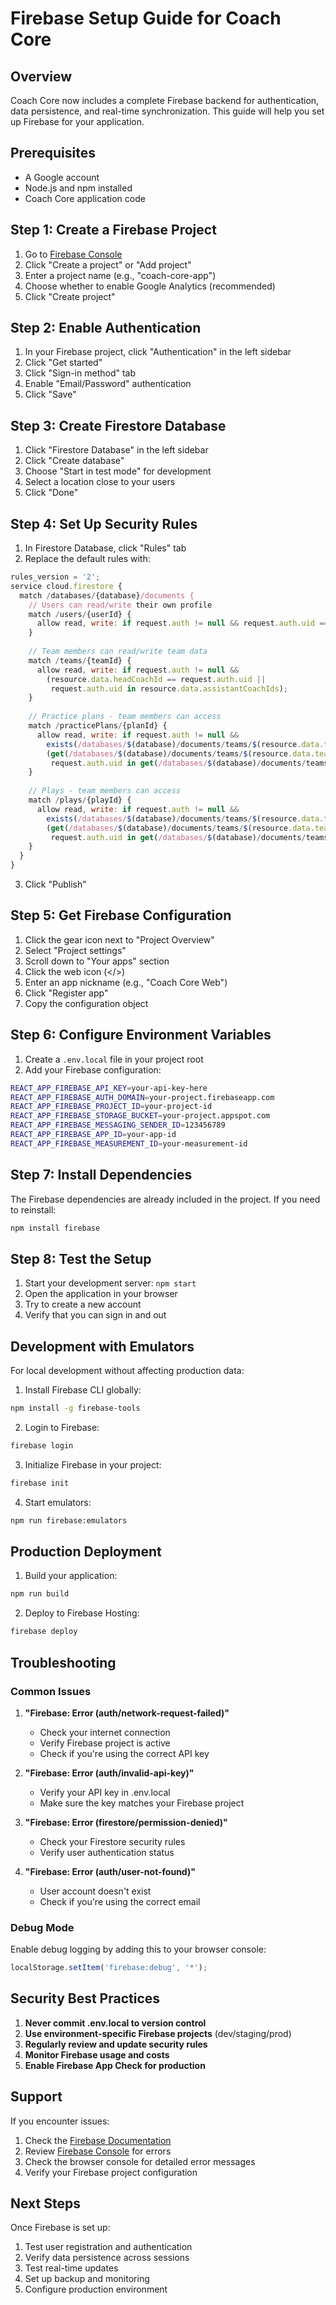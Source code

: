 # Firebase Setup Guide for Coach Core

## Overview
Coach Core now includes a complete Firebase backend for authentication, data persistence, and real-time synchronization. This guide will help you set up Firebase for your application.

## Prerequisites
- A Google account
- Node.js and npm installed
- Coach Core application code

## Step 1: Create a Firebase Project

1. Go to [Firebase Console](https://console.firebase.google.com/)
2. Click "Create a project" or "Add project"
3. Enter a project name (e.g., "coach-core-app")
4. Choose whether to enable Google Analytics (recommended)
5. Click "Create project"

## Step 2: Enable Authentication

1. In your Firebase project, click "Authentication" in the left sidebar
2. Click "Get started"
3. Click "Sign-in method" tab
4. Enable "Email/Password" authentication
5. Click "Save"

## Step 3: Create Firestore Database

1. Click "Firestore Database" in the left sidebar
2. Click "Create database"
3. Choose "Start in test mode" for development
4. Select a location close to your users
5. Click "Done"

## Step 4: Set Up Security Rules

1. In Firestore Database, click "Rules" tab
2. Replace the default rules with:

```javascript
rules_version = '2';
service cloud.firestore {
  match /databases/{database}/documents {
    // Users can read/write their own profile
    match /users/{userId} {
      allow read, write: if request.auth != null && request.auth.uid == userId;
    }
    
    // Team members can read/write team data
    match /teams/{teamId} {
      allow read, write: if request.auth != null && 
        (resource.data.headCoachId == request.auth.uid || 
         request.auth.uid in resource.data.assistantCoachIds);
    }
    
    // Practice plans - team members can access
    match /practicePlans/{planId} {
      allow read, write: if request.auth != null && 
        exists(/databases/$(database)/documents/teams/$(resource.data.teamId)) &&
        (get(/databases/$(database)/documents/teams/$(resource.data.teamId)).data.headCoachId == request.auth.uid ||
         request.auth.uid in get(/databases/$(database)/documents/teams/$(resource.data.teamId)).data.assistantCoachIds);
    }
    
    // Plays - team members can access
    match /plays/{playId} {
      allow read, write: if request.auth != null && 
        exists(/databases/$(database)/documents/teams/$(resource.data.teamId)) &&
        (get(/databases/$(database)/documents/teams/$(resource.data.teamId)).data.headCoachId == request.auth.uid ||
         request.auth.uid in get(/databases/$(database)/documents/teams/$(resource.data.teamId)).data.assistantCoachIds);
    }
  }
}
```

3. Click "Publish"

## Step 5: Get Firebase Configuration

1. Click the gear icon next to "Project Overview"
2. Select "Project settings"
3. Scroll down to "Your apps" section
4. Click the web icon (</>)
5. Enter an app nickname (e.g., "Coach Core Web")
6. Click "Register app"
7. Copy the configuration object

## Step 6: Configure Environment Variables

1. Create a `.env.local` file in your project root
2. Add your Firebase configuration:

```bash
REACT_APP_FIREBASE_API_KEY=your-api-key-here
REACT_APP_FIREBASE_AUTH_DOMAIN=your-project.firebaseapp.com
REACT_APP_FIREBASE_PROJECT_ID=your-project-id
REACT_APP_FIREBASE_STORAGE_BUCKET=your-project.appspot.com
REACT_APP_FIREBASE_MESSAGING_SENDER_ID=123456789
REACT_APP_FIREBASE_APP_ID=your-app-id
REACT_APP_FIREBASE_MEASUREMENT_ID=your-measurement-id
```

## Step 7: Install Dependencies

The Firebase dependencies are already included in the project. If you need to reinstall:

```bash
npm install firebase
```

## Step 8: Test the Setup

1. Start your development server: `npm start`
2. Open the application in your browser
3. Try to create a new account
4. Verify that you can sign in and out

## Development with Emulators

For local development without affecting production data:

1. Install Firebase CLI globally:
```bash
npm install -g firebase-tools
```

2. Login to Firebase:
```bash
firebase login
```

3. Initialize Firebase in your project:
```bash
firebase init
```

4. Start emulators:
```bash
npm run firebase:emulators
```

## Production Deployment

1. Build your application:
```bash
npm run build
```

2. Deploy to Firebase Hosting:
```bash
firebase deploy
```

## Troubleshooting

### Common Issues

1. **"Firebase: Error (auth/network-request-failed)"**
   - Check your internet connection
   - Verify Firebase project is active
   - Check if you're using the correct API key

2. **"Firebase: Error (auth/invalid-api-key)"**
   - Verify your API key in .env.local
   - Make sure the key matches your Firebase project

3. **"Firebase: Error (firestore/permission-denied)"**
   - Check your Firestore security rules
   - Verify user authentication status

4. **"Firebase: Error (auth/user-not-found)"**
   - User account doesn't exist
   - Check if you're using the correct email

### Debug Mode

Enable debug logging by adding this to your browser console:
```javascript
localStorage.setItem('firebase:debug', '*');
```

## Security Best Practices

1. **Never commit .env.local to version control**
2. **Use environment-specific Firebase projects** (dev/staging/prod)
3. **Regularly review and update security rules**
4. **Monitor Firebase usage and costs**
5. **Enable Firebase App Check for production**

## Support

If you encounter issues:
1. Check the [Firebase Documentation](https://firebase.google.com/docs)
2. Review [Firebase Console](https://console.firebase.google.com/) for errors
3. Check the browser console for detailed error messages
4. Verify your Firebase project configuration

## Next Steps

Once Firebase is set up:
1. Test user registration and authentication
2. Verify data persistence across sessions
3. Test real-time updates
4. Set up backup and monitoring
5. Configure production environment

